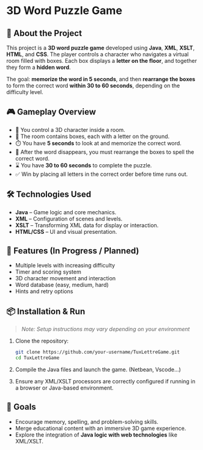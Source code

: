 

# 3D Word Puzzle Game

## 🧠 About the Project

This project is a **3D word puzzle game** developed using **Java**, **XML**, **XSLT**, **HTML**, and **CSS**. The player controls a character who navigates a virtual room filled with boxes. Each box displays a **letter on the floor**, and together they form a **hidden word**.

The goal: **memorize the word in 5 seconds**, and then **rearrange the boxes** to form the correct word **within 30 to 60 seconds**, depending on the difficulty level.

## 🎮 Gameplay Overview

* 🧍 You control a 3D character inside a room.
* 🧊 The room contains boxes, each with a letter on the ground.
* ⏱️ You have **5 seconds** to look at and memorize the correct word.
* 🧩 After the word disappears, you must rearrange the boxes to spell the correct word.
* ⌛ You have **30 to 60 seconds** to complete the puzzle.
* ✅ Win by placing all letters in the correct order before time runs out.

## 🛠️ Technologies Used

* **Java** – Game logic and core mechanics.
* **XML** – Configuration of scenes and levels.
* **XSLT** – Transforming XML data for display or interaction.
* **HTML/CSS** – UI and visual presentation.

## 🚧 Features (In Progress / Planned)

* Multiple levels with increasing difficulty
* Timer and scoring system
* 3D character movement and interaction
* Word database (easy, medium, hard)
* Hints and retry options

## 📦 Installation & Run

> *Note: Setup instructions may vary depending on your environment*

1. Clone the repository:

   ```bash
   git clone https://github.com/your-username/TuxLettreGame.git
   cd TuxLettreGame
   ```

2. Compile the Java files and launch the game. (Netbean, Vscode...)

3. Ensure any XML/XSLT processors are correctly configured if running in a browser or Java-based environment.

## 🎯 Goals

* Encourage memory, spelling, and problem-solving skills.
* Merge educational content with an immersive 3D game experience.
* Explore the integration of **Java logic with web technologies** like XML/XSLT.

